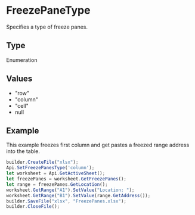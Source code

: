 # FreezePaneType

Specifies a type of freeze panes.

## Type

Enumeration

## Values

- "row"
- "column"
- "cell"
- null


## Example

This example freezes first column and get pastes a freezed range address into the table.

```javascript editor-xlsx
builder.CreateFile("xlsx");
Api.SetFreezePanesType('column');
let worksheet = Api.GetActiveSheet();
let freezePanes = worksheet.GetFreezePanes();
let range = freezePanes.GetLocation();
worksheet.GetRange("A1").SetValue("Location: ");
worksheet.GetRange("B1").SetValue(range.GetAddress());
builder.SaveFile("xlsx", "FreezePanes.xlsx");
builder.CloseFile();
```
